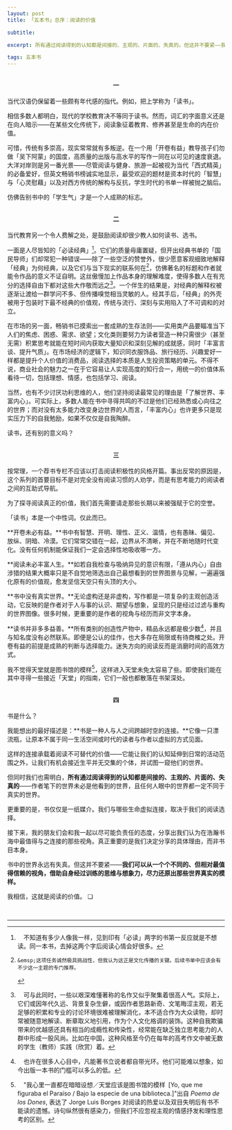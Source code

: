 ```yaml
---
layout: post
title: 「五本书」总序：阅读的价值

subtitle: 

excerpt: 所有通过阅读得到的认知都是间接的、主观的、片面的、失真的。但这并不要紧——我们可以从一个个不同的、但相对最值得信赖的视角，借助自身经过训练的思维与想象力，尽力还原出那些世界真实的模样。我相信，这就是阅读的价值。 <br />

tags: 五本书
---
```

<center> <br /> <b> 一 </b> </center><br />
当代汉语仍保留着一些颇有年代感的指代。例如，把上学称为「读书」。

相信多数人都明白，现代的学校教育决不等同于读书。然而，词汇的字面意义还是在向人暗示——在某些文化传统下，阅读象征着教育、修养甚至是生命的内在价值。

可惜，传统有多崇高，现实常常就有多叛逆。在一个用「开卷有益」教导孩子们勿做「吴下阿蒙」的国度，高质量的出版与高水平的写作一同在以可见的速度衰退。大洋对岸则是另一番光景——尽管阅读与健身、旅游一起被视为当代「西式精英」的必备爱好，但英文畅销书榜诚实地显示，最受欢迎的题材是资本时代的「智慧」与「心灵慰藉」以及对西方传统的解构与反抗，学生时代的书单一样被抛之脑后。

仿佛告别书中的「学生气」才是一个人成熟的标志。

<br />


<center> <b> 二 </b> </center><br />
当代教育另一个令人费解之处，是鼓励阅读却很少教人如何读书、选书。

一面是人尽皆知的「必读经典」[^must-read]。它们的质量毋庸置疑，但开出经典书单的「国民导师」们却常犯一种错误——除了一些空泛的赞誉外，很少愿意客观细致地解释「经典」为何经典，以及它们与当下现实的联系何在[^classics]，仿佛著名的标题和作者就能令作品的意义不证自明。这丝傲慢加上作品本身的理解难度，使得多数人在有充分的选择自由下都对这些大作敬而远之[^quote]。一个伴生的结果是，对经典的解释权被逐渐让渡给一群学问不多、但传播嗅觉相当灵敏的人。经其手后，「经典」的外壳被用于包装时下最不经典的价值观，传统与流行、深刻与实用陷入了不可调和的对立。

[^must-read]: 	&emsp;不知道有多少人像我一样，见到印有「必读」两字的书第一反应就是不想读。同一本书，去掉这两个字后阅读心情会好很多。

[^classics]: 	&emsp;这项任务诚然极具挑战性，但我认为这正是文化传播的关键。后续书单中应该会有不少这一主题的专门推荐。

[^quote]: 	&emsp;可与此同时，一些以艰深难懂著称的名作又似乎聚集着很高人气。实际上，它们或因年代久远、背景复杂生僻，或因作者思路新奇、文笔晦涩主观，若无足够的积累和专业的讨论环境很难被理解消化，本不适合作为大众读物，却时常被随意地解读、断章取义地引用，作为个人文化格调的装饰。这种自我欺骗带来的优越感还具有相当的成瘾性和传染性，经常能在缺乏独立思考能力的人群中形成一股风尚。比如在中国，这种风格至今仍在每年的高考作文中被无数的学生（教师）实践（欣赏）着。

在市场的另一面，畅销书已摸索出一套成熟的生存法则——实用类产品要瞄准当下人们的焦虑、困惑、需求、欲望；文化类则要努力为读者营造一种只需很少（甚至无需）积累思考就能在短时间内获取大量知识和深刻见解的成就感，同时「丰富言谈、提升气质」。在市场经济的逻辑下，知识同衣服饰品、旅行经历、兴趣爱好一样都是提升个人价值的消费品，阅读选择的本质是人生投资策略的单元。不得不说，商业社会的魅力之一在于它容易让人实现高度的知行合一，用统一的价值体系看待一切，包括理想、情感，也包括学习、阅读。

当然，也有不少讨厌功利思维的人，他们坚持阅读最常见的理由是「了解世界、丰富内心」。可实际上，多数人能在书中寻得共鸣的不过是他们已经熟悉或心向往之的世界；而对没有太多能力改变身边世界的人而言，「丰富内心」也许更多只是现实压力下的自我勉励，如果不仅仅是自我陶醉。

读书，还有别的意义吗？

<br />


<center> <b> 三 </b> </center><br />
按常理，一个荐书专栏不应该以打击阅读积极性的风格开篇。事出反常的原因是，这个系列的首要目标不是对完全没有阅读习惯的人劝学，而是有思考能力的阅读者之间的互助式导航。

为了探寻阅读真正的价值，我们首先需要请走那些长期以来被强赋于它的空誉。

「读书」本是一个中性词。仅此而已。

**开卷未必有益。**书中有智慧、开明、理性、正义、温情，也有愚昧、偏见、放纵、阴暗、冷漠。它们常常交错在一起，边界从不清晰，并在不断地随时代变化。没有任何机制能保证我们一定会选择性地吸收哪一方。

**阅读未必丰富人生。**如若自我检查与吸纳异见的意识有限，「遵从内心」自由涉猎的结果大概率只是不自觉地筛选出自己最想看到的世界图景与见解，一遍遍强化原有的价值观，愈发坚信天空只有头顶的大小。

**书中没有真实世界。**无论虚构还是非虚构，写作都是一项复杂的主观创造活动，它反映的是作者对于人与事的认识、期望与想象，呈现的只是经过过滤与重构的世界图像。很多时候，更重要的是作者的视角与经历而非文字本身。

**读书并非多多益善。**所有类别的创造性产物中，精品永远都是极少数[^press]，并且与知名度没有必然联系。即便是公认的佳作，也大多存在局限或有待商榷之处。开卷有益的前提是成熟的判断与选择能力。迷失方向的阅读反而是消磨时间的高效方式。

[^press]: 	&emsp;也许在很多人心目中，凡能著书立说者都自带光环。他们可能难以想象，如今出版一本书的门槛可以多么的低。

我不觉得天堂就是图书馆的模样[^borges]，这样进入天堂未免太容易了些。即使我们能在其中寻得一些接近「天堂」的指南，它们一般也都散落在书架深处。

[^borges]: 	&emsp;"我心里一直都在暗暗设想／天堂应该是图书馆的模样&ensp;[Yo, que me figuraba el Paraíso / Bajo la especie de una biblioteca.]"出自 _Poema de los Dones_, 表达了 Jorge Luis Borges 对阅读的热爱以及双目失明后有书不能读的遗憾。诗句纵然很有感染力，但我们不应忽视主观的情感抒发和理性思考的区别。

<br />


<center> <b> 四 </b> </center><br />
书是什么？

我能想出的最好描述是：**书是一种人与人之间跨越时空的连接。**它像一只漂流瓶，让原本不属于同一生活空间或时代的读者与作者以虚拟的方式见面。

这样的连接承载着阅读不可替代的价值——它能让我们的认知延伸到日常的活动范围之外，让我们有机会接近生平并无交集的个体，并试图一窥他们的世界。

但同时我们也需明白，**所有通过阅读得到的认知都是间接的、主观的、片面的、失真的**——作者笔下的世界未必是他看到的世界，且任何人眼中的世界都一定不同于真实的世界。

更重要的是，书仅仅是一纸媒介。我们与哪些生命虚拟连接，取决于我们的阅读选择。

接下来，我的朋友们会和我一起以尽可能负责任的态度，分享出我们认为在浩瀚书海中最值得与之连接的那些视角。真正重要的是我们决定分享的具体理由，而非书目本身。

书中的世界永远有失真。但这并不要紧——**我们可以从一个个不同的、但相对最值得信赖的视角，借助自身经过训练的思维与想象力，尽力还原出那些世界真实的模样。**

我相信，这就是阅读的价值。 ❏


<br />

----

